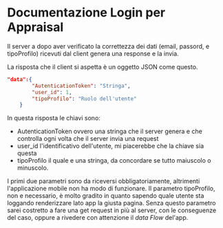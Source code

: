 # Documentazione Login per Appraisal

Il server a dopo aver verificato la correttezza dei dati (email, passord, e tipoProfilo) ricevuti dal client genera una response e la invia.

La risposta che il client si aspetta è un oggetto JSON come questo.

```json
"data":{
        "AutenticationToken": "Stringa",
        "user_id": 1,
        "tipoProfilo": "Ruolo dell'utente"
    }
```

In questa risposta le chiavi sono:

- AutenticationToken ovvero una stringa che il server genera e che controlla ogni volta che il server invia una request
- user_id l'identificativo dell'utente, mi piacerebbe che la chiave sia questa
- tipoProfilo il quale e una stringa, da concordare se tutto maiuscolo o minuscolo.

I primi due parametri sono da riceversi obbligatoriamente, altrimenti l'applicazione mobile non ha modo di funzionare.
Il parametro tipoProfilo, non e necessario, è molto gradito in quanto sapendo quale utente sta loggando renderizzare lato app la giusta pagina.
Senza questo parametro sarei costretto a fare una get request in più al server, con le conseguenze del caso, oppure a rivedere con attenzione il *data Flow* del'app.
